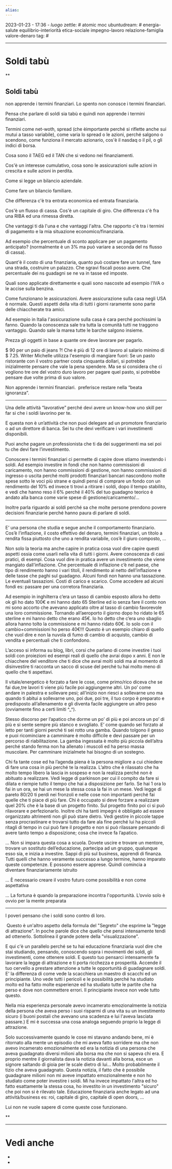 ```yaml
---
alias: 
---
```

2023-01-23 - 17:36 - *luogo*
zettle: # atomic moc
ubuntudream: # energia-salute equilibrio-interiorità etica-sociale impegno-lavoro relazione-famiglia valore-denaro 
tag: #

---
# Soldi tabù


**

## Soldi tabù

non apprende i termini finanziari. Lo spento non conosce i termini finanziari.

Pensa che parlare di soldi sia tabù e quindi non apprende i termini finanziari. 

  

Termini come net-woth, spread (che èimportante perché si riflette anche sui mutui a tasso variabile), come varia lo spread o le azioni, perché salgono o scendono, come funziona il mercato azionario, cos'è il nasdaq o il pil, o gli indici di borsa. 

Cosa sono il TAEG ed il TAN che si vedono nei finanziamenti. 

Cos'è un interesse cumulativo, cosa sono le assicurazioni sulle azioni in crescita e sulle azioni in perdita. 

Come si legge un bilancio aziendale. 

Come fare un bilancio familiare. 

Che differenza c'è tra entrata economica ed entrata finanziaria. 

Cos'è un flusso di cassa. Cos'è un capitale di giro. Che differenza c'è fra una RIBA ed una rimessa diretta. 

Che vantaggi ti dà l'una e che vantaggi l'altra. Che rapporto c'è tra i termini di pagamento e la mia situazione economico/finanziaria. 

Ad esempio che percentuale di sconto applicare per un pagamento anticipato? (normalmente è un 3% ma può variare a seconda del ns flusso di cassa). 

  

Quant'è il costo di una finanziaria, quanto può costare fare un tunnel, fare una strada, costruire un palazzo. Che sgravi fiscali posso avere. Che percentuale dei ns guadagni se ne va in tasse ed imposte. 

Quali sono applicate direttamente e quali sono nascoste ad esempio l'IVA o le accise sulla benzina. 

Come funzionano le assicurazioni. Avere assicurazione sulla casa negli USA è normale. Questi aspetti della vita di tutti i giorni raramente sono parte delle chiaccherate tra amici. 

Ad esempio in Italia l'assicurazione sulla casa è cara perché pochissimi la fanno. Quando la conoscenza sale tra tutta la comunità tutti ne traggono vantaggio. Quando sale la marea tutte le barche salgono insieme.

  

Prezza gli oggetti in base a quante ore deve lavorare per pagarlo.

$ 90 per un paio di jeans ?! Che è più di 12 ore di lavoro al salario minimo di $ 7.25. Writer Michelle utilizza l'esempio di mangiare fuori: Se un pasto ristorante con il vostro partner costa cinquanta dollari, si potrebbe inizialmente pensare che vale la pena spendere. Ma se si considera che ci vogliono tre ore del vostro duro lavoro per pagare quel pasto, si potrebbe pensare due volte prima di suo valore.

  

Non apprende i termini finanziari.  preferisce restare nella “beata ignoranza”.

  

---

Una delle attività “lavorative” perché devi avere un know-how uno skill per far si che i soldi lavorino per te. 

  

E questa non è un’attività che non puoi delegare ad un promotore finanziario o ad un direttore di banca. Sei tu che devi verificare i vari investimenti disponibili. 

  

Puoi anche pagare un professionista che ti da dei suggerimenti ma sei poi tu che devi fare l’investimento. 

  

Conoscere i termini finanziari ci permette di capire dove stiamo investendo i soldi. Ad esempio investire in fondi che non hanno commissioni di caricamento, non hanno commissioni di gestione, non hanno commissioni di ingresso o uscita perché molti prodotti finanziari bancari nascondono molte spese sotto le voci più strane e quindi pensi di comprare un fondo con un rendimento del 10% ed invece ti trovi a ritirare i soldi, dopo il tempo stabilito, e vedi che hanno reso il 6% perché il 40% del tuo guadagno teorico è andato alla banca come varie spese di gestione/caricamento/…

  

Inoltre parla riguardo ai soldi perché sa che molte persone prendono povere decisioni finanziarie perché hanno paura di parlare di soldi.

  

---

E’ una persona che studia e segue anche il comportamento finanziario. Cos’è l’inflazione, il costo effettivo del denaro, termini finanziari, un titolo a rendita fissa piuttosto che uno a rendita variabile, cos’è il giuro composto, …

Non solo la teoria ma anche capire in pratica cosa vuol dire capire questi aspetti ossia come usarli nella vita di tutti i giorni. Avere conoscenza di casi pratici, di esempi. Cosa vuol dire in pratica avere un investimento che viene mangiato dall’inflazione. Che percentuale di inflazione c’è nel paese, che tipo di rendimento hanno i vari titoli, il rendimento al netto dell’inflazione e delle tasse che paghi sul guadagno. Alcuni fondi non hanno una tassazione. Le eventuali tassazioni. Costi di carico e scarico. Come accedere ad alcuni fondi es: passare per una corretora finanziaria.

Ad esempio in inghilterra c’era un tasso di cambio esposto allora ho detto ok gli ho dato 100€ e mi hanno dato 65 Sterline ed io senza fare il conto non mi sono accorto che avevano applicato oltre al tasso di cambio favorevole una loro commissione. Tornando all’aeroporto il giorno dopo ho ridato le 65 sterline e mi hanno detto che erano 45€. Io ho detto che c’era uno sbaglio allora hanno tolto la commissione e mi hanno ridato 60€. Io solo con il cambio+commissioni ho perso 40€!!! Questo è un esempio chiaro di quello che vuol dire e non la nuvola di fumo di cambio di acquisto, cambio di vendita e percentuali che ti confondono.

L’acceso si informa su blog, libri, corsi che parlano di come investire i tuoi soldi con proiezioni ed esempi reali di quello che avrai dopo x anni. E non le chiacchere del venditore che ti dice che avrai molti soldi ma al momento di disinvestire ti racconta un sacco di scuse del perché tu hai molto meno di quello che ti aspettavi.

  

Il vitale/energetico è forzato a fare le cose, come primo/rico diceva che se fai due,tre lavori ti viene più facile poi aggiungerne altri. Un po’ come andare in palestra e sollevare pesi; all’inizio non riesci a sollevarne uno ma quando ti abitui a sollevarne uno, poi due, poi tre, il tuo corpo è preparato e predisposto all’allenamento e gli diventa facile aggiungere un altro peso (ovviamente fino a certi limiti ^_^). 

Stesso discorso per l’apatico che dorme un po’ di più e poi ancora un po’ di più e si sente sempre più stanco e svogliato. E’ come quando sei forzato al letto per tanti giorni perché ti sei rotto una gamba. Quando tolgono il gesso e puoi ricominciare a camminare è molto difficile e devi passare per un percorso di riabilitazione. La gamba ingessata è molto più piccola dell’altra perché stando ferma non ha allenato i muscoli ed ha perso massa muscolare. Per camminare inizialmete hai bisogno di un sostegno. 

Chi fa tante cose ed ha l’agenda piena è la persona migliore a cui chiedere di fare una cosa in più perché te la realizza. L’altro che è rilassato che ha molto tempo libero la lascia in sospeso e non la realizza perché non è abituato a realizzare. Vedi legge di parkinson per cui il compito da fare si dilata e riempie tutto il tempo che hai a disposizione per farlo. Se hai 1 ora lo fai in un ora, se hai un mese la stessa cosa la fai in un mese. Vedi legge di pareto 80/20 ti perdi nei fronzoli e nelle cose non importanti perché fai quelle che ti piace di più fare. Chi è occupato si deve forzare a realizzare quel 20% che è la base di un progetto finito. Sul progetto finito poi ci si può rilavorare e perfezionarlo. Inoltre chi ha tanti impegni è obbligato ad essere organizzato altrimenti non gli può stare dietro. Vedi gestire in piccole tappe senza procrastinare e trovarsi tutto da fare ala fine perché lui ha piccoli ritagli di tempo in cui può fare il progetto e non si può rilassare pensando di avere tanto tempo a disposizione; cosa che invece fa l’apatico.

  

... Non si impara questa cosa a scuola. Dovete uscire e trovare un mentore, trovare un sostituto dell’educazione, partecipa ad un gruppo, qualunque esso sia, e inizia a investire. Sappi di più sul business, apprendi di finanza. Tutti quelli che hanno veramente successo a lungo termine, hanno imparato queste competenze. E possono essere apprese. Quindi comincia a diventare finanziariamente istruito

  

... È necessario creare il vostro futuro come possibilità e non come aspettativa

... La fortuna è quando la preparazione incontra l'opportunità. L’ovvio solo è ovvio per la mente preparata

  

---

I poveri pensano che i soldi sono contro di loro.

  

 Questo è un'altro aspetto della formula del "Segreto" che esprime la "legge di attrazione". In poche parole dice che quello che pensi intensamente tendi ad ottenerlo. Sottolinea il grande potere della "visualizzazione". 

  

E qui c'è un parallelo perché se tu hai educazione finanziaria vuol dire che stai studiando, pensando, conoscendo sopra i movimenti dei soldi, gli investimenti, come ottenere soldi. E questo tuo pensarci intensamente fa lavorare la legge di attrazione e ti porta ricchezza e prosperità. Accende il tuo cervello a prestare attenzione a tutte le opportunità di guadagnare soldi. E' la differenza di come vede la scacchiera un maestro di scacchi ed un principiante. Uno vede tutti i pericoli e le possibilità perché ha studiato molto ed ha fatto molte esperienze ed ha studiato tutte le partite che ha perso e dove non commettere errori. Il principiante invece non vede tutto questo.

  

Nella mia esperienza personale avevo incamerato emozionalmente la notizia della persona che aveva perso i suoi risparmi di una vita su un investimento sicuro (i buoni postali che avevano una scadenza e lui l'aveva lasciata passare.) E mi è successa una cosa analoga seguendo proprio la legge di attrazione.

Solo successivamente quando le cose mi stavano andando bene, mi è ritornato alla mente un episodio che mi aveva fatto sorridere ma che non avevo incamerato emozionalmente ed era la notizia di una persona che aveva guadagnato diversi milioni alla borsa ma che non si sapeva chi era. E proprio mentre il giornalista dava la notizia davanti alla borsa, esce un signore saltando di gioia per le scale dietro di lui... Molto probabilmente il tizio che aveva guadagnato. Questa notizia, il fatto che è possibile guadagnare milioni non mi aveve impattato emozionalmente e non ho studiato come poter investire i soldi. Mi ha invece impattato l'altra ed ho fatto esattamente la stessa cosa, ho investito in un investimento "sicuro" che poi non si è rilevato tale. Educazione finanziaria anche legato ad una attività/business es: roi, capitale di giro, capitale di open doors, …

  

Lui non ne vuole sapere di come queste cose funzionano.

  
**


---
# Vedi anche
- 
- 